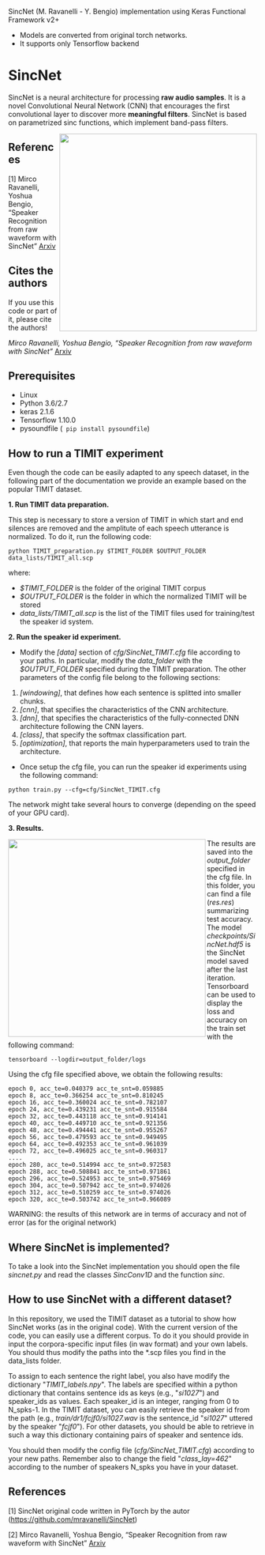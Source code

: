 SincNet (M. Ravanelli - Y. Bengio) implementation using Keras Functional Framework v2+
- Models are converted from original torch networks.
- It supports only Tensorflow backend

# SincNet
SincNet is a neural architecture for processing **raw audio samples**. It is a novel Convolutional Neural Network (CNN) that encourages the first convolutional layer to discover more **meaningful filters**. SincNet is based on parametrized sinc functions, which implement band-pass filters.

<img src="https://github.com/grausof/keras-sincnet/blob/master/SincNet.png" width="400" img align="right">

## References

[1] Mirco Ravanelli, Yoshua Bengio, “Speaker Recognition from raw waveform with SincNet” [Arxiv](http://arxiv.org/abs/1808.00158)

## Cites the authors
If you use this code or part of it, please cite the authors!

*Mirco Ravanelli, Yoshua Bengio, “Speaker Recognition from raw waveform with SincNet”* [Arxiv](http://arxiv.org/abs/1808.00158)


## Prerequisites
- Linux
- Python 3.6/2.7
- keras 2.1.6
- Tensorflow 1.10.0
- pysoundfile (``` pip install pysoundfile```)

## How to run a TIMIT experiment
Even though the code can be easily adapted to any speech dataset, in the following part of the documentation we provide an example based on the popular TIMIT dataset.

**1. Run TIMIT data preparation.**

This step is necessary to store a version of TIMIT in which start and end silences are removed and the amplitute of each speech utterance is normalized. To do it, run the following code:

``
python TIMIT_preparation.py $TIMIT_FOLDER $OUTPUT_FOLDER data_lists/TIMIT_all.scp
``

where:
- *$TIMIT_FOLDER* is the folder of the original TIMIT corpus
- *$OUTPUT_FOLDER* is the folder in which the normalized TIMIT will be stored
- *data_lists/TIMIT_all.scp* is the list of the TIMIT files used for training/test the speaker id system.

**2. Run the speaker id experiment.**

- Modify the *[data]* section of *cfg/SincNet_TIMIT.cfg* file according to your paths. In particular, modify the *data_folder* with the *$OUTPUT_FOLDER* specified during the TIMIT preparation. The other parameters of the config file belong to the following sections:
 1. *[windowing]*, that defines how each sentence is splitted into smaller chunks.
 2. *[cnn]*,  that specifies the characteristics of the CNN architecture.
 3. *[dnn]*,  that specifies the characteristics of the fully-connected DNN architecture following the CNN layers.
 4. *[class]*, that specify the softmax classification part.
 5. *[optimization]*, that reports the main hyperparameters used to train the architecture.

- Once setup the cfg file, you can run the speaker id experiments using the following command:

``
python train.py --cfg=cfg/SincNet_TIMIT.cfg
``

The network might take several hours to converge (depending on the speed of your GPU card). 

**3. Results.**

<img src="https://github.com/grausof/keras-sincnet/blob/master/acc_loss_train.png" width="400" img align="left">

The results are saved into the *output_folder* specified in the cfg file. In this folder, you can find a file (*res.res*) summarizing test accuracy. The model *checkpoints/SincNet.hdf5* is the SincNet model saved after the last iteration. 
Tensorboard can be used to display the loss and accuracy on the train set with the following command:

``
tensorboard --logdir=output_folder/logs
``

Using the cfg file specified above, we obtain the following results:

```
epoch 0, acc_te=0.040379 acc_te_snt=0.059885
epoch 8, acc_te=0.366254 acc_te_snt=0.810245
epoch 16, acc_te=0.360024 acc_te_snt=0.782107
epoch 24, acc_te=0.439231 acc_te_snt=0.915584
epoch 32, acc_te=0.443118 acc_te_snt=0.914141
epoch 40, acc_te=0.449710 acc_te_snt=0.921356
epoch 48, acc_te=0.494441 acc_te_snt=0.955267
epoch 56, acc_te=0.479593 acc_te_snt=0.949495
epoch 64, acc_te=0.492353 acc_te_snt=0.961039
epoch 72, acc_te=0.496025 acc_te_snt=0.960317
....
epoch 280, acc_te=0.514994 acc_te_snt=0.972583
epoch 288, acc_te=0.508841 acc_te_snt=0.971861
epoch 296, acc_te=0.524953 acc_te_snt=0.975469
epoch 304, acc_te=0.507942 acc_te_snt=0.974026
epoch 312, acc_te=0.510259 acc_te_snt=0.974026
epoch 320, acc_te=0.503742 acc_te_snt=0.966089
```

WARNING: the results of this network are in terms of accuracy and not of error (as for the original network)


## Where SincNet is implemented?
To take a look into the SincNet implementation you should open the file *sincnet.py* and read the classes *SincConv1D* and the function *sinc*.


## How to use SincNet with a different dataset?
In this repository, we used the TIMIT dataset as a tutorial to show how SincNet works (as in the original code). 
With the current version of the code, you can easily use a different corpus. To do it you should provide in input the corpora-specific input files (in wav format) and your own labels. You should thus modify the paths into the *.scp files you find in the data_lists folder. 

To assign to each sentence the right label, you also have modify the dictionary "*TIMIT_labels.npy*". 
The labels are  specified within a python dictionary that contains sentence ids as keys (e.g., "*si1027*") and speaker_ids as values. Each speaker_id is an integer, ranging from 0 to N_spks-1. In the TIMIT dataset, you can easily retrieve the speaker id from the path (e.g., *train/dr1/fcjf0/si1027.wav* is the sentence_id "*si1027*" uttered by the speaker "*fcjf0*"). For other datasets, you should be able to retrieve in such a way this dictionary containing pairs of speaker and sentence ids.

You should then modify the config file (*cfg/SincNet_TIMIT.cfg*) according to your new paths. Remember also to change the field "*class_lay=462*" according to the number of speakers N_spks you have in your dataset.



## References
[1] SincNet original code written in PyTorch by the autor (https://github.com/mravanelli/SincNet)

[2] Mirco Ravanelli, Yoshua Bengio, “Speaker Recognition from raw waveform with SincNet” [Arxiv](http://arxiv.org/abs/1808.00158)